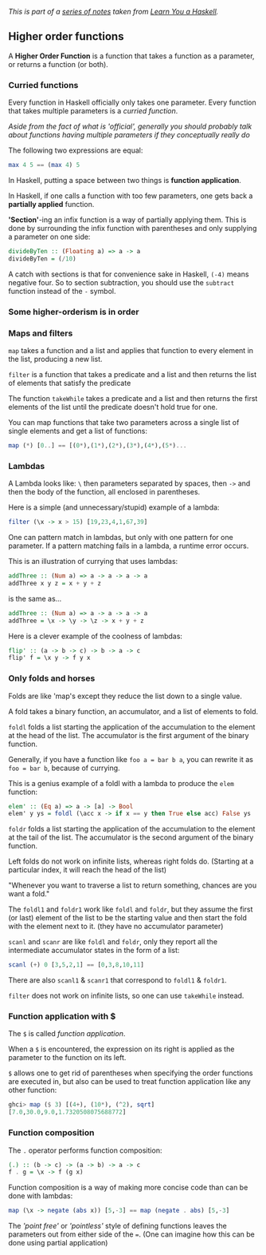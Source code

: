
*This is part of a [series of notes](https://github.com/nating/cs-exams/blob/master/assets/notes/fourth-year/functional-programming/learn-you-a-haskell-notes/README.md) taken from [Learn You a Haskell](http://www.learnyouahaskell.com).*

## Higher order functions

A **Higher Order Function** is a function that takes a function as a parameter, or returns a function (or both).

### Curried functions

Every function in Haskell officially only takes one parameter. Every function that takes multiple parameters is a *curried function*.

*Aside from the fact of what is 'official', generally you should probably talk about functions having multiple parameters if they conceptually really do*

The following two expressions are equal:  
```haskell  
max 4 5 == (max 4) 5
```

In Haskell, putting a space between two things is **function application**.

In Haskell, if one calls a function with too few parameters, one gets back a **partially applied** function.

**'Section'**-ing an infix function is a way of partially applying them. This is done by surrounding the infix function with parentheses and only supplying a parameter on one side:  
```haskell  
divideByTen :: (Floating a) => a -> a
divideByTen = (/10)
```

A catch with sections is that for convenience sake in Haskell, `(-4)` means negative four. So to section subtraction, you should use the `subtract` function instead of the `-` symbol.

### Some higher-orderism is in order

### Maps and filters

`map` takes a function and a list and applies that function to every element in the list, producing a new list.

`filter` is a function that takes a predicate and a list and then returns the list of elements that satisfy the predicate

The function `takeWhile` takes a predicate and a list and then returns the first elements of the list until the predicate doesn't hold true for one.

You can map functions that take two parameters across a single list of single elements and get a list of functions:  
```haskell  
map (*) [0..] == [(0*),(1*),(2*),(3*),(4*),(5*)...
```

### Lambdas

A Lambda looks like: `\` then parameters separated by spaces, then `->` and then the body of the function, all enclosed in parentheses.

Here is a simple (and unnecessary/stupid) example of a lambda:  
```haskell  
filter (\x -> x > 15) [19,23,4,1,67,39]
```

One can pattern match in lambdas, but only with one pattern for one parameter. If a pattern matching fails in a lambda, a runtime error occurs.

This is an illustration of currying that uses lambdas:  
```haskell  
addThree :: (Num a) => a -> a -> a -> a  
addThree x y z = x + y + z  
```  
is the same as...
```haskell  
addThree :: (Num a) => a -> a -> a -> a  
addThree = \x -> \y -> \z -> x + y + z  
```  

Here is a clever example of the coolness of lambdas:  
```haskell  
flip' :: (a -> b -> c) -> b -> a -> c  
flip' f = \x y -> f y x
```

### Only folds and horses

Folds are like 'map's except they reduce the list down to a single value.

A fold takes a binary function, an accumulator, and a list of elements to fold.

`foldl` folds a list starting the application of the accumulation to the element at the head of the list. The accumulator is the first argument of the binary function.

Generally, if you have a function like `foo a = bar b a`, you can rewrite it as `foo = bar b`, because of currying.

This is a genius example of a foldl with a lambda to produce the `elem` function:  
```haskell  
elem' :: (Eq a) => a -> [a] -> Bool  
elem' y ys = foldl (\acc x -> if x == y then True else acc) False ys
```

`foldr` folds a list starting the application of the accumulation to the element at the tail of the list. The accumulator is the second argument of the binary function.

Left folds do not work on infinite lists, whereas right folds do. (Starting at a particular index, it will reach the head of the list)

"Whenever you want to traverse a list to return something, chances are you want a fold."

The `foldl1` and `foldr1` work like `foldl` and `foldr`, but they assume the first (or last) element of the list to be the starting value and then start the fold with the element next to it. (they have no accumulator parameter)

`scanl` and `scanr` are like `foldl` and `foldr`, only they report all the intermediate accumulator states in the form of a list:  
```haskell  
scanl (+) 0 [3,5,2,1] == [0,3,8,10,11]
```

There are also `scanl1` & `scanr1` that correspond to `foldl1` & `foldr1`.

`filter` does not work on infinite lists, so one can use `takeWhile` instead.

### Function application with $

The `$` is called *function application*.

When a `$` is encountered, the expression on its right is applied as the parameter to the function on its left.

`$` allows one to get rid of parentheses when specifying the order functions are executed in, but also can be used to treat function application like any other function:  
```haskell  
ghci> map ($ 3) [(4+), (10*), (^2), sqrt]  
[7.0,30.0,9.0,1.7320508075688772]
```

### Function composition

The `.` operator performs function composition:  
```haskell  
(.) :: (b -> c) -> (a -> b) -> a -> c  
f . g = \x -> f (g x)
```

Function composition is a way of making more concise code than can be done with lambdas:  
```haskell  
map (\x -> negate (abs x)) [5,-3] == map (negate . abs) [5,-3]
```

The *'point free'* or *'pointless'* style of defining functions leaves the parameters out from either side of the `=`. (One can imagine how this can be done using partial application)

